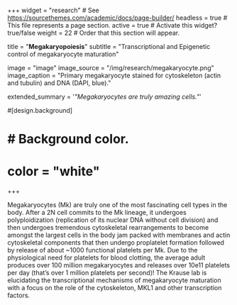 +++
widget = "research"  # See https://sourcethemes.com/academic/docs/page-builder/
headless = true  # This file represents a page section.
active = true  # Activate this widget? true/false
weight = 22  # Order that this section will appear.

title = "**Megakaryopoiesis**"
subtitle = "Transcriptional and Epigenetic control of megakaryocyte maturation"



image = "image"
image_source = "/img/research/megakaryocyte.png"
image_caption = "Primary megakaryocyte stained for cytoskeleton (actin and tubulin) and DNA (DAPI, blue)."

extended_summary = '*"Megakaryocytes are truly amazing cells."*'

#[design.background]
#
#  # Background color.
#  color = "white"

+++

Megakaryocytes (Mk) are truly one of the most fascinating cell types in the body.  After a 2N cell commits to the Mk lineage, it undergoes polyploidization (replication of its nuclear DNA without cell division) and then undergoes tremendous cytoskeletal rearrangements to become amongst the largest cells in the body jam packed with membranes and actin cytoskeletal components that then undergo proplatelet formation followed by release of about ~1000 functional platelets per Mk. Due to the physiological need for platelets for blood clotting, the average adult produces over 100 million megakaryocytes and releases over 10e11 platelets per day (that’s over 1 million platelets per second)! The Krause lab is elucidating the transcriptional mechanisms of megakaryocyte maturation with a focus on the role of the cytoskeleton, MKL1 and other transcription factors.
